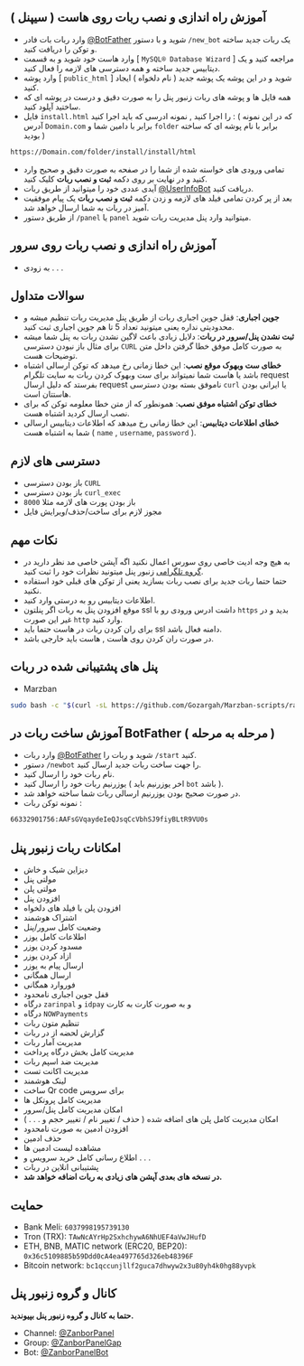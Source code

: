  ## آموزش راه اندازی و نصب ربات روی هاست ( سیپنل )
- وارد ربات بات فادر [@BotFather](https://t.me/BotFather) شوید و با دستور `/new_bot` یک ربات جدید ساخته و توکن را دریافت کنید.
- وارد هاست خود شوید و به قسمت [ `MySQL® Database Wizard` ] مراجعه کنید و یک دیتابیس جدید ساخته و همه دسترسی های لازمه را فعال کنید.
- وارد پوشه [ `public_html` ] شوید و در این پوشه یک پوشه جدید ( نام دلخواه ) ایجاد کنید.
- همه فایل ها و پوشه های ربات زنبور پنل را به صورت دقیق و درست در پوشه ای که ساختید آپلود کنید.
- فایل `install.html` را اجرا کنید , نمونه ادرسی که باید اجرا کنید : ( که در این نمونه آدرس `Domain.com` برابر با دامین شما و `folder` برابر با نام پوشه ای که ساخته بودید )
```bash
https://Domain.com/folder/install/install/html
```
- تمامی ورودی های خواسته شده از شما را در صفحه به صورت دقیق و صحیح وارد کنید و در نهایت بر روی دکمه **ثبت و نصب ربات** کلیک کنید.
- آیدی عددی خود را میتوانید از طریق ربات [@UserInfoBot](https://t.me/userinfobot) دریافت کنید.
- بعد از پر کردن تمامی فیلد های لازمه و زدن دکمه **ثبت و نصب ربات** یک پیام موفقیت آمیز در ربات به شما ارسال خواهد شد.
- از طریق دستور `/panel` یا `panel` میتوانید وارد پنل مدیریت ربات شوید.

 ## آموزش راه اندازی و نصب ربات روی سرور
- به زودی . . .

## سوالات متداول
- **جوین اجباری**: قفل جوین اجباری ربات از طریق پنل مدیریت ربات تنظیم میشه و محدودیتی نداره یعنی میتونید تعداد 5 تا هم جوین اجباری ثبت کنید.
- **ثبت نشدن پنل/سرور در ربات**: دلایل زیادی باعث لاگین نشدن ربات به پنل شما میشه برای مثال باز نبودن دسترسی `CURL` به صورت کامل موفق خطا گرفتن داخل متن توضیحات هست.
- **خطای ست وبهوک موقع نصب**: این خطا زمانی رخ میدهد که توکن ارسالی اشتباه باشد یا هاست شما نمیتواند برای ست وبهوک کردن ربات به سایت تلگرام request بفرستد که دلیل ارسال request ناموفق بسته بودن دسترسی `curl` یا ایرانی بودن هاستتان است.
- **خطای توکن اشتباه موفق نصب**: همونطور که از متن خطا معلومه توکن که برای نصب ارسال کردید اشتباه هست.
- **خطای اطلاعات دیتابیس**: این خطا زمانی رخ میدهد که اطلاعات دیتابیس ارسالی شما به اشتباه هست ( `name` , `username`, `password` ).

## دسترسی های لازم
- باز بودن دسترسی `CURL`
- باز بودن دسترسی `curl_exec`
- باز بودن پورت های لازمه مثلا `8000`
- مجوز لازم برای ساخت/حذف/ویرایش فایل

## نکات مهم
- به هیچ وجه ادیت خاصی روی سورس اعمال نکنید اگه آپشن خاصی مد نظر دارید در [گروه تلگرامی](https://t.me/ZanborPanelGap) زنبور پنل میتونید نظرات خود را ثبت کنید.
- حتما حتما ربات جدید برای نصب ربات بسازید یعنی از توکن های قبلی خود استفاده نکنید.
- اطلاعات دیتابیس رو به درستی وارد کنید.
- موقع افزودن پنل به ربات اگر پنلتون ssl داشت ادرس ورودی رو با `https` بدید و در غیر این صورت `http` وارد کنید.
- برای ران کردن ربات در هاست حتما باید ssl دامنه فعال باشد.
- در صورت ران کردن روی هاست , هاست باید خارجی باشد.

## **پنل های پشتیبانی شده در ربات**
- Marzban
```bash
sudo bash -c "$(curl -sL https://github.com/Gozargah/Marzban-scripts/raw/master/marzban.sh)" @ install
```

## آموزش ساخت ربات در BotFather ( مرحله به مرحله )
- وارد ربات [@BotFather](https://t.me/BotFather) شوید و ربات را `/start` کنید.
- دستور `/newbot` را جهت ساخت ربات جدید ارسال کنید.
- نام ربات خود را ارسال کنید.
- یوزرنیم ربات خود را ارسال کنید ( اخر یوزرنیم باید `bot` باشد ).
- در صورت صحیح بودن یوزرنیم ارسالی ربات شما ساخته خواهد شد.
- نمونه توکن ربات :
```bash
66332901756:AAFsGVqaydeIeQJsqCcVbhSJ9fiyBLtR9VU0s
```

## امکانات ربات زنبور پنل
- دیزاین شیک و خاش
- مولتی پنل
- مولتی پلن
- افزودن پنل
- افزودن پلن با فیلد های دلخواه
- اشتراک هوشمند
- وضعیت کامل سرور/پنل
- اطلاعات کامل یوزر
- مسدود کردن یوزر
- ازاد کردن یوزر
- ارسال پیام به یوزر
- ارسال همگانی
- فوروارد همگانی
- قفل جوین اجباری نامحدود
- درگاه `zarinpal` و `idpay` و به صورت کارت به کارت
- درگاه `NOWPayments`
- تنظیم متون ربات
- گزارش لحضه از در ربات
- مدیریت آمار ربات
- مدیریت کامل بخش درگاه پرداخت
- مدیریت ضد اسپم ربات
- مدیریت اکانت تست
- لینک هوشمند
- ساخت Qr code برای سرویس
- مدیریت کامل پروتکل ها
- امکان مدیریت کامل پنل/سرور
- امکان مدیریت کامل پلن های اضافه شده ( حذف / تغییر نام / تغییر حجم و . . . )
- افزودن ادمین به صورت نامحدود
- حذف ادمین
- مشاهده لیست ادمین ها
- اطلاع رسانی کامل خرید سرویس و . . .
- پشتیبانی انلاین در ربات
- **در نسخه های بعدی آپشن های زیادی به ربات اضافه خواهد شد.**

## حمایت
- Bank Meli: `6037998195739130`
- Tron (TRX): `TAwNcAYrHp2SxhchywA6NhUEF4aVwJHufD`
- ETH, BNB, MATIC network (ERC20, BEP20): `0x36c5109885b59Ddd0cA4ea497765d326eb48396F`
- Bitcoin network: `bc1qccunjllf2guca7dhwyw2x3u80yh4k0hg88yvpk`

## کانال و گروه زنبور پنل
**حتما به کانال و گروه زنبور پنل بپیوندید.**
- Channel: [@ZanborPanel](https://t.me/ZanborPanel)
- Group: [@ZanborPanelGap](https://t.me/ZanborPanelGap)
- Bot: [@ZanborPanelBot](https://t.me/ZanborPanelBot)
